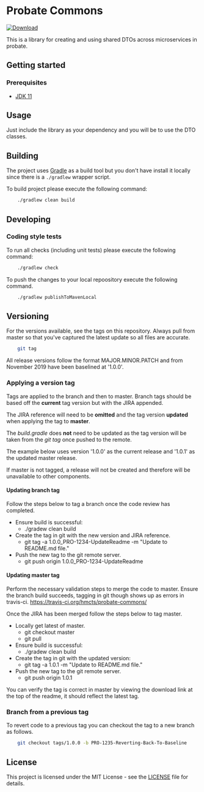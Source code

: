 # Probate Commons

<!--[![Build Status](https://travis-ci.org/hmcts/probate-commons.svg?branch=master)](https://travis-ci.org/hmcts/probate-commons) -->
[![Download](https://api.bintray.com/packages/hmcts/hmcts-maven/probate-commons/images/download.svg) ](https://bintray.com/hmcts/hmcts-maven/probate-commons/_latestVersion)

This is a library for creating and using shared DTOs across microservices in probate.

## Getting started

### Prerequisites

- [JDK 11](https://www.oracle.com/java)

## Usage

Just include the library as your dependency and you will be to use the DTO classes.

## Building

The project uses [Gradle](https://gradle.org) as a build tool but you don't have install it locally since there is a
`./gradlew` wrapper script.  

To build project please execute the following command:

```bash
    ./gradlew clean build
```

## Developing

### Coding style tests

To run all checks (including unit tests) please execute the following command:

```bash
    ./gradlew check
```

To push the changes to your local repoository execute the following command.

```bash
    ./gradlew publishToMavenLocal
```


## Versioning

For the versions available, see the tags on this repository. Always pull from master so that you've captured the latest update so all files are accurate.

```bash
    git tag
```

All release versions follow the format MAJOR.MINOR.PATCH and from November 2019 have been baselined at '1.0.0'.

### Applying a version tag

Tags are applied to the branch and then to master. 
Branch tags should be based off the **current** tag version but with the JIRA appended. 

The JIRA reference will need to be **omitted** and the tag version **updated** when applying the tag to **master**.

The *build.gradle* does **not** need to be updated as the tag version will be taken from the *git tag* once pushed to the remote.

The example below uses version '1.0.0' as the current release and '1.0.1' as the updated master release.

If master is not tagged, a release will not be created and therefore will be unavailable to other components.

#### Updating branch tag

Follow the steps below to tag a branch once the code review has completed. 
- Ensure build is successful: 
    - ./gradew clean build
- Create the tag in git with the new version and JIRA reference.
    - git tag -a 1.0.0_PRO-1234-UpdateReadme -m "Update to README.md file."
- Push the new tag to the git remote server.
    - git push origin 1.0.0_PRO-1234-UpdateReadme

#### Updating master tag

Perform the necessary validation steps to merge the code to master. Ensure the branch build succeeds, tagging in git though shows up as errors in travis-ci.
https://travis-ci.org/hmcts/probate-commons/

Once the JIRA has been merged follow the steps below to tag master. 
- Locally get latest of master.
    - git checkout master
    - git pull
- Ensure build is successful: 
    - ./gradew clean build
- Create the tag in git with the updated version:
    - git tag -a 1.0.1 -m "Update to README.md file."
- Push the new tag to the git remote server.
    - git push origin 1.0.1

You can verify the tag is correct in master by viewing the download link at the top of the readme, it should reflect the latest tag.

### Branch from a previous tag

To revert code to a previous tag you can checkout the tag to a new branch as follows.

```bash
    git checkout tags/1.0.0 -b PRO-1235-Reverting-Back-To-Baseline 
```

## License

This project is licensed under the MIT License - see the [LICENSE](LICENSE.md) file for details.
